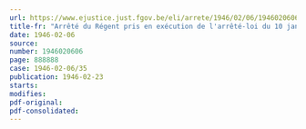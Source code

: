 ```yaml
---
url: https://www.ejustice.just.fgov.be/eli/arrete/1946/02/06/1946020606/justel
title-fr: "Arrêté du Régent pris en exécution de l'arrêté-loi du 10 janvier 1945, concernant la sécurité sociale des ouvriers mineurs et assimilés et des arrêtés-lois des 8 mai et 21 septembre 1945, modifiant le régime de retraite des ouvriers mineurs"
date: 1946-02-06
source:
number: 1946020606
page: 888888
case: 1946-02-06/35
publication: 1946-02-23
starts:
modifies:
pdf-original:
pdf-consolidated:
---
```


